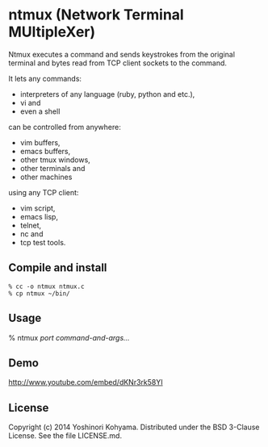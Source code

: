 # ntmux (Network Terminal MUltipleXer)

Ntmux executes a command and sends keystrokes from the original terminal and bytes read from TCP client sockets to the command.

It lets any commands:

* interpreters of any language (ruby, python and etc.),
* vi and
* even a shell

can be controlled from anywhere:

* vim buffers,
* emacs buffers,
* other tmux windows,
* other terminals and
* other machines

using any TCP client:

* vim script,
* emacs lisp,
* telnet,
* nc and
* tcp test tools.

## Compile and install

    % cc -o ntmux ntmux.c
    % cp ntmux ~/bin/

## Usage

% ntmux *port* *command-and-args...*

## Demo

http://www.youtube.com/embed/dKNr3rk58YI

## License

Copyright (c) 2014 Yoshinori Kohyama.  Distributed under the BSD 3-Clause License.  See the file LICENSE.md.

